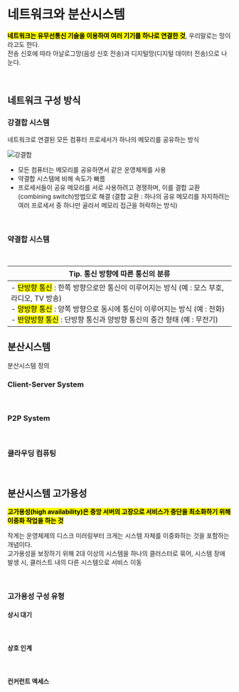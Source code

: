 # 네트워크와 분산시스템 

<mark>**네트워크는 유무선통신 기술을 이용하여 여러 기기를 하나로 연결한 것**</mark>, 우리말로는 망이라고도 한다. </br>
전송 신호에 따라 아날로그망(음성 신호 전송)과 디지털망(디지털 데이터 전송)으로 나눈다.

</br>

## 네트워크 구성 방식

### 강결합 시스템

네트워크로 연결된 모든 컴퓨터 프로세서가 하나의 메모리를 공유하는 방식


![강결합](https://github.com/user-attachments/assets/1aef5b5b-fefc-40f4-b7d0-f3294bdce7dd)



- 모든 컴퓨터는 메모리를 공유하면서 같은 운영체제를 사용
- 약결합 시스템에 비해 속도가 빠름
- 프로세서들이 공유 메모리를 서로 사용하려고 경쟁하며, 이를 결합 교환(combining switch)방법으로 해결 (결합 교환 : 하나의 공유 메모리를 차지하려는 여러 프로세서 중 하나만 골라서 메모리 접근을 허락하는 방식)

</br>

### 약결합 시스템



</br>


|Tip. 통신 방향에 따른 통신의 분류|
|------|
|- <mark>단방향 통신</mark> : 한쪽 방향으로만 통신이 이루어지는 방식 (예 : 모스 부호, 라디오, TV 방송) </br> - <mark>양방향 통신</mark> : 양쪽 방향으로 동시에 통신이 이루어지는 방식 (예 : 전화)  </br> - <mark>반양방향 통신</mark> : 단방향 통신과 양방향 통신의 중간 형태 (예 : 무전기)|

## 분산시스템

분산시스템 정의 

### Client-Server System


 </br>

### P2P System


 </br>

### 클라우딩 컴퓨팅

 </br>

## 분산시스템 고가용성

<mark>**고가용성(high availability)은 중앙 서버의 고장으로 서비스가 중단을 최소화하기 위해 이중화 작업을 하는 것**</mark></br>

작게는 운영체제의 디스크 미러링부터 크게는 시스템 자체를 이중화하는 것을 포함하는 개념이다. </br>
고가용성을 보장하기 위해 2대 이상의 시스템을 하나의 클러스터로 묶어, 시스템 장애 발생 시, 클러스트 내의 다른 시스템으로 서비스 이동

 </br>

### 고가용성 구성 유형 

#### 상시 대기


 </br>

#### 상호 인계


 </br>

#### 컨커런트 엑세스


 </br>
